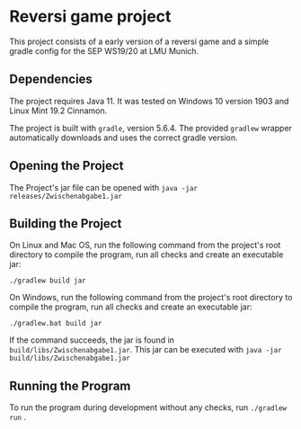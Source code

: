 # Reversi game project

This project consists of a early version of a reversi game and a simple gradle config for the SEP WS19/20 at LMU Munich.

## Dependencies

The project requires Java 11.
It was tested on Windows 10 version 1903 and Linux Mint 19.2 Cinnamon.

The project is built with `gradle`, version 5.6.4. The provided `gradlew` wrapper automatically downloads and uses
the correct gradle version.

## Opening the Project

The Project's jar file can be opened with `java -jar releases/Zwischenabgabe1.jar`

## Building the Project 

On Linux and Mac OS, run the following command from the project's root directory to compile the program,
run all checks and create an executable jar:

```
./gradlew build jar
```

On Windows, run the following command from the project's root directory to compile the program,
run all checks and create an executable jar:

```
./gradlew.bat build jar
```

If the command succeeds, the jar is found in `build/libs/Zwischenabgabe1.jar`.
This jar can be executed with `java -jar build/libs/Zwischenabgabe1.jar`


## Running the Program

To run the program during development without any checks, run `./gradlew run` .
